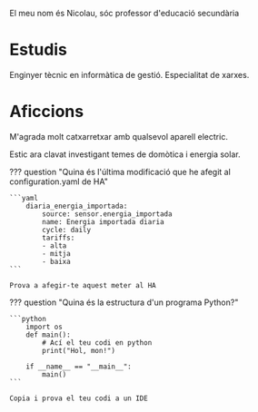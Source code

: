 El meu nom és Nicolau, sóc professor d'educació secundària

# Estudis
Enginyer tècnic en informàtica de gestió. Especialitat de xarxes.

# Aficcions
M'agrada molt catxarretxar amb qualsevol aparell electric.

Estic ara clavat investigant temes de domòtica i energia solar.

??? question "Quina és l'última modificació que he afegit al configuration.yaml de HA"

    ```yaml
        diaria_energia_importada:
            source: sensor.energia_importada
            name: Energia importada diaria
            cycle: daily
            tariffs:
            - alta
            - mitja
            - baixa
    ```

    Prova a afegir-te aquest meter al HA

??? question "Quina és la estructura d'un programa Python?"

    ```python
        import os
        def main():
            # Ací el teu codi en python
            print("Hol, mon!")

        if __name__ == "__main__":
            main()
    ```

    Copia i prova el teu codi a un IDE
